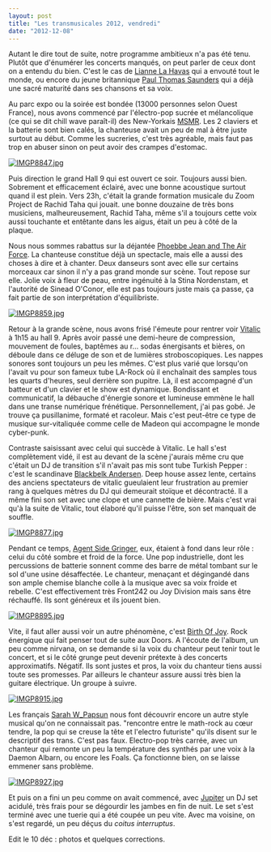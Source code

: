 ```yaml
---
layout: post
title: "Les transmusicales 2012, vendredi"
date: "2012-12-08"
---
```


Autant le dire tout de suite, notre programme ambitieux n'a pas été tenu. Plutôt que d'énumérer les concerts manqués, on peut parler de ceux dont on a entendu du bien. C'est le cas de [Lianne La Havas](http://www.liannelahavas.com/) qui a envouté tout le monde, ou encore du jeune britannique [Paul Thomas Saunders](http://paulthomassaunders.com/) qui a déjà une sacré maturité dans ses chansons et sa voix.

Au parc expo ou la soirée est bondée (13000 personnes selon Ouest France), nous avons commencé par l'électro-pop sucrée et mélancolique (ce qui se dit chill wave paraît-il) des New-Yorkais [MSMR](http://msmrsounds.com). Les 2 claviers et la batterie sont bien calés, la chanteuse avait un peu de mal à être juste surtout au début. Comme les sucreries, c'est très agréable, mais faut pas trop en abuser sinon on peut avoir des crampes d'estomac.

[![IMGP8847.jpg](images/8258577246_70760643f1.jpg)](http://www.flickr.com/photos/31719094@N04/8258577246/ "IMGP8847.jpg de bamthomas, sur Flickr")

Puis direction le grand Hall 9 qui est ouvert ce soir. Toujours aussi bien. Sobrement et efficacement éclairé, avec une bonne acoustique surtout quand il est plein. Vers 23h, c'était la grande formation musicale du Zoom Project de Rachid Taha qui jouait. une bonne douzaine de très bons musiciens, malheureusement, Rachid Taha, même s'il a toujours cette voix aussi touchante et entêtante dans les aigus, était un peu à côté de la plaque.

Nous nous sommes rabattus sur la déjantée [Phoebbe Jean and The Air Force](http://phoebejeanandtheairforce.fr/). La chanteuse constitue déjà un spectacle, mais elle a aussi des choses à dire et à chanter. Deux danseurs sont avec elle sur certains morceaux car sinon il n'y a pas grand monde sur scène. Tout repose sur elle. Jolie voix à fleur de peau, entre ingénuité à la Stina Nordenstam, et l'autorité de Sinead O'Conor, elle est pas toujours juste mais ça passe, ça fait partie de son interprétation d'équilibriste.

[![IMGP8859.jpg](images/8257510491_2741d16faa.jpg)](http://www.flickr.com/photos/31719094@N04/8257510491/ "IMGP8859.jpg de bamthomas, sur Flickr")

Retour à la grande scène, nous avons frisé l'émeute pour rentrer voir [Vitalic](http://vitalic.org/) à 1h15 au hall 9. Après avoir passé une demi-heure de compression, mouvement de foules, baptêmes au r... sodas énergisants et bières, on déboule dans ce déluge de son et de lumières stroboscopiques. Les nappes sonores sont toujours un peu les mêmes. C'est plus varié que lorsqu'on l'avait vu pour son fameux tube LA-Rock où il enchaînait des samples tous les quarts d'heures, seul derrière son pupitre. Là, il est accompagné d'un batteur et d'un clavier et le show est dynamique. Bondissant et communicatif, la débauche d'énergie sonore et lumineuse emmène le hall dans une transe numérique frénétique. Personnellement, j'ai pas gobé. Je trouve ça pusillanime, formaté et racoleur. Mais c'est peut-être ce type de musique sur-vitaliquée comme celle de Madeon qui accompagne le monde cyber-punk.

Contraste saisissant avec celui qui succède à Vitalic. Le hall s'est complètement vidé, il est au devant de la scène j'aurais même cru que c'était un DJ de transition s'il n'avait pas mis sont tube Turkish Pepper : c'est le scandinave [Blackbelk Andersen](http://soundcloud.com/blackbelt). Deep house assez lente, certains des anciens spectateurs de vitalic gueulaient leur frustration au premier rang à quelques mètres du DJ qui demeurait stoïque et décontracté. Il a même fini son set avec une clope et une cannette de bière. Mais c'est vrai qu'à la suite de Vitalic, tout élaboré qu'il puisse l'être, son set manquait de souffle.

[![IMGP8877.jpg](images/8258579096_af594b2f0b.jpg)](http://www.flickr.com/photos/31719094@N04/8258579096/ "IMGP8877.jpg de bamthomas, sur Flickr")

Pendant ce temps, [Agent Side Gringer](http://www.agentsidegrinder.com), eux, étaient à fond dans leur rôle : celui du côté sombre et froid de la force. Une pop industrielle, dont les percussions de batterie sonnent comme des barre de métal tombant sur le sol d'une usine désaffectée. Le chanteur, menaçant et dégingandé dans son ample chemise blanche colle à la musique avec sa voix froide et rebelle. C'est effectivement très Front242 ou Joy Division mais sans être réchauffé. Ils sont généreux et ils jouent bien.

[![IMGP8895.jpg](images/8258579984_0817a09627.jpg)](http://www.flickr.com/photos/31719094@N04/8258579984/ "IMGP8895.jpg de bamthomas, sur Flickr")

Vite, il faut aller aussi voir un autre phénomène, c'est [Birth Of Joy](http://www.birthofjoy.com). Rock énergique qui fait penser tout de suite aux Doors. A l'écoute de l'album, un peu comme nirvana, on se demande si la voix du chanteur peut tenir tout le concert, et si le côté grunge peut devenir prétexte à des concerts approximatifs. Négatif. Ils sont justes et pros, la voix du chanteur tiens aussi toute ses promesses. Par ailleurs le chanteur assure aussi très bien la guitare électrique. Un groupe à suivre.

[![IMGP8915.jpg](images/8257515465_9c6a99987e_z.jpg)](http://www.flickr.com/photos/31719094@N04/8257515465/ "IMGP8915.jpg de bamthomas, sur Flickr")

Les français [Sarah W\_Papsun](http://www.papsun.com) nous font découvrir encore un autre style musical qu'on ne connaissait pas. "rencontre entre le math-rock au cœur tendre, la pop qui se creuse la tête et l'electro futuriste" qu'ils disent sur le descriptif des trans. C'est pas faux. Electro-pop très carrée, avec un chanteur qui remonte un peu la température des synthés par une voix à la Daemon Albarn, ou encore les Foals. Ça fonctionne bien, on se laisse emmener sans problème.

[![IMGP8927.jpg](images/8257516303_873167b267.jpg)](http://www.flickr.com/photos/31719094@N04/8257516303/ "IMGP8927.jpg de bamthomas, sur Flickr")

Et puis on a fini un peu comme on avait commencé, avec [Jupiter](http://www.wearejupiter.com) un DJ set acidulé, très frais pour se dégourdir les jambes en fin de nuit. Le set s'est terminé avec une tuerie qui a été coupée un peu vite. Avec ma voisine, on s'est regardé, un peu déçus du _coitus interruptus_.

Edit le 10 déc : photos et quelques corrections.
